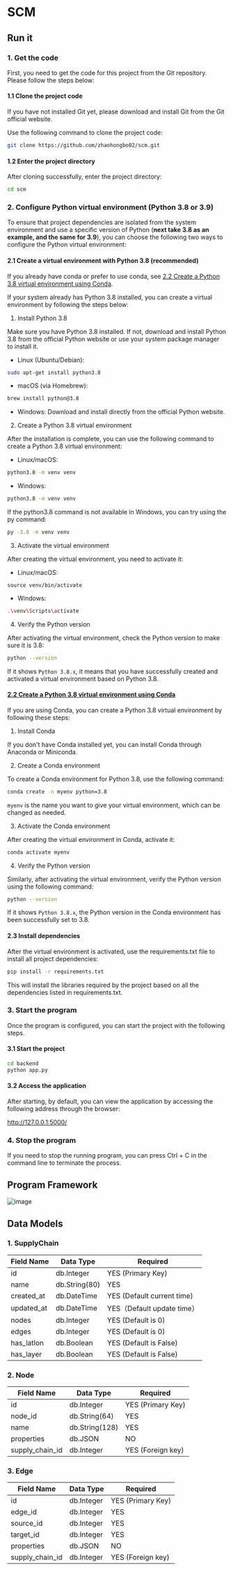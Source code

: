 # SCM

## Run it
### 1. Get the code

First, you need to get the code for this project from the Git repository. Please follow the steps below:

#### 1.1 Clone the project code

If you have not installed Git yet, please download and install Git from the Git official website.

Use the following command to clone the project code:

``` sh
git clone https://github.com/zhaohongbo02/scm.git
```

#### 1.2 Enter the project directory

After cloning successfully, enter the project directory:
``` sh
cd scm
```

### 2. Configure Python virtual environment (Python 3.8 or 3.9)

To ensure that project dependencies are isolated from the system environment and use a specific version of Python (<b>next take 3.8 as an example, and the same for 3.9</b>), you can choose the following two ways to configure the Python virtual environment:

#### 2.1 Create a virtual environment with Python 3.8 (recommended)

If you already have conda or prefer to use conda, see [2.2 Create a Python 3.8 virtual environment using Conda](#conda).

If your system already has Python 3.8 installed, you can create a virtual environment by following the steps below:

1. Install Python 3.8

Make sure you have Python 3.8 installed. If not, download and install Python 3.8 from the official Python website or use your system package manager to install it.

- Linux (Ubuntu/Debian):
``` sh
sudo apt-get install python3.8
```
- macOS (via Homebrew):
``` sh
brew install python@3.8
```
- Windows: Download and install directly from the official Python website.

2. Create a Python 3.8 virtual environment

After the installation is complete, you can use the following command to create a Python 3.8 virtual environment:

- Linux/macOS:
``` sh
python3.8 -m venv venv
```
- Windows:
``` sh
python3.8 -m venv venv
```
If the python3.8 command is not available in Windows, you can try using the py command:
``` sh
py -3.8 -m venv venv
```
3. Activate the virtual environment

After creating the virtual environment, you need to activate it:

- Linux/macOS:
```
source venv/bin/activate
```
- Windows:
``` sh
.\venv\Scripts\activate
```
4. Verify the Python version

After activating the virtual environment, check the Python version to make sure it is 3.8:
``` sh
python --version
```
If it shows `Python 3.8.x`, it means that you have successfully created and activated a virtual environment based on Python 3.8.
#### [2.2 Create a Python 3.8 virtual environment using Conda](#conda)

If you are using Conda, you can create a Python 3.8 virtual environment by following these steps:

1. Install Conda

If you don't have Conda installed yet, you can install Conda through Anaconda or Miniconda.

2. Create a Conda environment

To create a Conda environment for Python 3.8, use the following command:
```sh
conda create -n myenv python=3.8
```
`myenv` is the name you want to give your virtual environment, which can be changed as needed.

3. Activate the Conda environment

After creating the virtual environment in Conda, activate it:
``` sh
conda activate myenv
```
4. Verify the Python version

Similarly, after activating the virtual environment, verify the Python version using the following command:
``` sh
python --version
```
If it shows `Python 3.8.x`, the Python version in the Conda environment has been successfully set to 3.8.
#### 2.3 Install dependencies

After the virtual environment is activated, use the requirements.txt file to install all project dependencies:

``` sh
pip install -r requirements.txt
```

This will install the libraries required by the project based on all the dependencies listed in requirements.txt.

### 3. Start the program

Once the program is configured, you can start the project with the following steps.

#### 3.1 Start the project

``` sh
cd backend
python app.py
```

#### 3.2 Access the application

After starting, by default, you can view the application by accessing the following address through the browser:

http://127.0.0.1:5000/

### 4. Stop the program

If you need to stop the running program, you can press Ctrl + C in the command line to terminate the process.


## Program Framework
![image](./figures/scmFramework.png)

## Data Models

### 1. SupplyChain
| **Field Name**          | **Data Type**              | **Required** |
|-----------------------|---------------------------|--------------|
| id                    | db.Integer               | YES (Primary Key)|
| name                  | db.String(80)            | YES           |
| created_at            | db.DateTime              | YES (Default current time)|
| updated_at            | db.DateTime              | YES（Default update time） |
| nodes                 | db.Integer              | YES (Default is 0)|
| edges                 | db.Integer              | YES (Default is 0)|
| has_latlon           | db.Boolean               | YES (Default is False)|
| has_layer            | db.Boolean               | YES (Default is False)|

### 2. Node
| **Field Name**          | **Data Type**              | **Required** |
|-----------------------|---------------------------|--------------|
| id                    | db.Integer               | YES (Primary Key)|
| node_id               | db.String(64)            | YES           |
| name                  | db.String(128)           | YES           |
| properties            | db.JSON                   | NO           |
| supply_chain_id      | db.Integer               | YES (Foreign key)  |


### 3. Edge
| **Field Name**          | **Data Type**              | **Required** |
|-----------------------|---------------------------|--------------|
| id                    | db.Integer               | YES (Primary Key)|
| edge_id               | db.Integer            | YES           |
| source_id             | db.Integer            | YES           |
| target_id             | db.Integer            | YES           |
| properties            | db.JSON               | NO           |
| supply_chain_id      | db.Integer             | YES (Foreign key) |